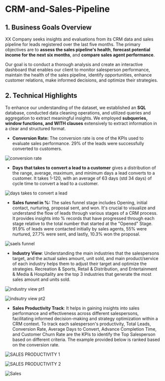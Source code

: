 # CRM-and-Sales-Pipeline

## 1. Business Goals Overview
XX Company seeks insights and evaluations from its CRM data and sales pipeline for leads registered over the last five months. The primary objectives are to **assess the sales pipeline's health**, **forecast potential income for the next six months**, and **compare sales agent performance**.

Our goal is to conduct a thorough analysis and create an interactive dashboard that enables our client to monitor salesperson performance, maintain the health of the sales pipeline, identify opportunities, enhance customer relations, make informed decisions, and optimize their strategies. 

## 2. Technical Highlights

To enhance our understanding of the dataset, we established an **SQL**  database, conducted data cleaning operations, and utilized queries and aggregation to extract meaningful insights. We employed **subqueries, window functions, and WITH clauses** extensively to extract information in a clear and structured format.

* **Conversion Rate:** The conversion rate is one of the KPIs used to evaluate sales performance.  29% of the leads were successfully converted to customers. 

![conversion rate](https://github.com/user-attachments/assets/4ae750e8-abc2-409a-961f-44664c6bf0bf)
* **Days that takes to convert a lead to a customer** gives a distribution of the range, average, maximum, and minimum days a lead converts to a customer. It takes 1-120, with an average of 63 days (std 34 days) of cycle time to convert a lead to a customer.
  
![days takes to convert a lead](https://github.com/user-attachments/assets/3b34ef9c-9d0e-4948-b807-39d9b978abd9)

* **Sales funnel in %:** The sales funnel stage includes Opening, initial contact, nurturing, proposal sent, and won. It's crucial to visualize and understand the flow of leads through various stages of a CRM process.
It provides insights into % records that have progressed through each stage relative to the total number that started at the "Opened" Stage. 91.9% of leads were contacted initially by sales agents, 55% were nurtured, 27.7% were sent, and lastly, 10.3% won the proposal.

![saels funnel](https://github.com/user-attachments/assets/adb904a5-b330-4a92-a343-0a064b6e4422)

* **Industry View**: Understanding the main industries that the salespersons target, and the actual sales amount, unit sold, and main product/service of each industry helps them to adjust their target and optimize the strategies. Recreation & Sports, Retail & Distribution, and Entertainment & Media & Hospitality are the top 3 industries that generate the most sales amount and units sold.

![industry view pt1](https://github.com/user-attachments/assets/40b16b58-d3cd-4ece-b30f-0221be498383)

![indsutry view pt2](https://github.com/user-attachments/assets/f6ba08cb-abd7-4224-a2da-f13f352559f0)

* **Sales Productivity Track**: It helps in gaining insights into sales performance and effectiveness across different salespersons, facilitating informed decision-making and strategy optimization within a CRM context. To track each salesperson's productivity, Total Leads, Conversion Rate, Average Days to Convert, Advance Completion Time, and Customer Churn Rate are the KPIs to identify the Top Salesperson based on different criteria. The example provided below is ranked based on the conversion rate. 

![SALES PRODUCTIVITY 1](https://github.com/user-attachments/assets/20c95991-2e38-4f41-b5ec-12aa4e2074a2)

![SALES PRODUCTIVITY 2](https://github.com/user-attachments/assets/91b1cd66-ab72-4913-91a4-0ad494acd518)

![Sales](https://github.com/user-attachments/assets/6c1e22fe-2f7b-4eaf-9a25-812273bde744)


